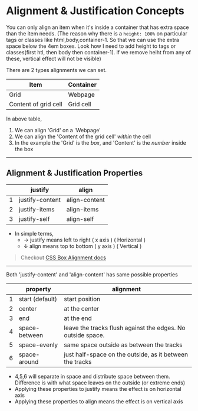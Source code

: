 # Alignment & Justification Concepts

You can only align an item when it's inside a container that
has extra space than the item needs.
(The reason why there is a `height: 100%` on particular tags or classes like html,body,container-1. So that we can use the extra space below the 4em boxes. Look how I need to add height to tags or classes(first htl, then body then container-1). if we remove heiht from any of these, vertical effect will not be visible)

There are 2 types alignments we can set.

| Item                 | Container |
| -------------------- | --------- |
| Grid                 | Webpage   |
| Content of grid cell | Grid cell |

<!-- <table>
  <tr style="color:brown;">
    <th style="border-right: 1px solid brown">Item</th>
    <th>Container</th>
  </tr>
  <tbody>
    <tr>
      <td style="border-right: 1px solid brown">Grid</td>
      <td>Webpage</td>
    </tr>
    <tr>
      <td style="border-right: 1px solid brown">Contents of grid cell</td>
      <td>Grid cell</td>
    </tr>
  </tbody>
</table> -->

In above table,

1. We can align 'Grid' on a 'Webpage'
2. We can align the 'Content of the grid cell' _within_ the cell
3. In the example the 'Grid' is the _box_, and 'Content' is the _number_ inside the box

---

## Alignment & Justification Properties

|     | justify         | align         |
| --- | --------------- | ------------- |
| 1   | justify-content | align-content |
| 2   | justify-items   | align-items   |
| 3   | justify-self    | align-self    |

- In simple terms,
  - → justify means left to right ( x axis ) ( Horizontal )
  - ↓ align means top to bottom ( y axis ) ( Vertical )

> Checkout [CSS Box Alignment docs](https://developer.mozilla.org/en-US/docs/Web/CSS/CSS_Box_Alignment)

---

Both 'justify-content' and 'align-content' has same possible properties

|     | property        | alignment                                                   |
| --- | --------------- | ----------------------------------------------------------- |
| 1   | start (default) | start position                                              |
| 2   | center          | at the center                                               |
| 3   | end             | at the end                                                  |
| 4   | space-between   | leave the tracks flush against the edges. No outside space. |
| 5   | space-evenly    | same space outside as between the tracks                    |
| 6   | space-around    | just half-space on the outside, as it between the tracks    |

- 4,5,6 will separate in space and distribute space between them. Difference is with what space leaves on the outside (or extreme ends)
- Applying these properties to justify means the effect is on horizontal axis
- Applying these properties to align means the effect is on vertical axis
